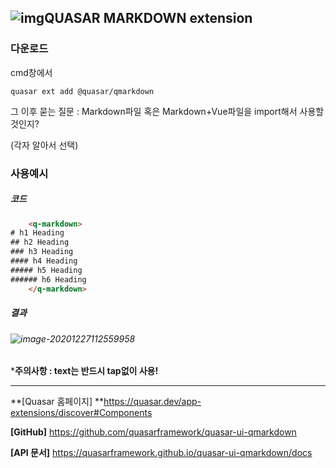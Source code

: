 ## ![img](https://forum.quasar-framework.org/uploads/system/site-logo.svg?v=59dc0claf8b)QUASAR MARKDOWN extension

### 다운로드

cmd창에서 

`quasar ext add @quasar/qmarkdown`

그 이후 묻는 질문 : Markdown파일 혹은 Markdown+Vue파일을 import해서 사용할 것인지?

(각자 알아서 선택)

### 사용예시

##### 코드

```html
	<q-markdown>
# h1 Heading
## h2 Heading
### h3 Heading
#### h4 Heading
##### h5 Heading
###### h6 Heading
    </q-markdown>
```

##### 결과

###### ![image-20201227112559958](C:\Users\lay07\AppData\Roaming\Typora\typora-user-images\image-20201227112559958.png)

***주의사항 : text는 반드시 tap없이 사용!**

---

**[Quasar 홈페이지] **https://quasar.dev/app-extensions/discover#Components

**[GitHub]** https://github.com/quasarframework/quasar-ui-qmarkdown

**[API 문서]** https://quasarframework.github.io/quasar-ui-qmarkdown/docs